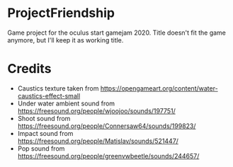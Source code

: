 # ProjectFriendship
Game project for the oculus start gamejam 2020. Title doesn't fit the game anymore, but I'll keep it as working title.

# Credits
* Caustics texture taken from https://opengameart.org/content/water-caustics-effect-small
* Under water ambient sound from https://freesound.org/people/wjoojoo/sounds/197751/
* Shoot sound from https://freesound.org/people/Connersaw64/sounds/199823/
* Impact sound from https://freesound.org/people/Matislav/sounds/521447/
* Pop sound from https://freesound.org/people/greenvwbeetle/sounds/244657/